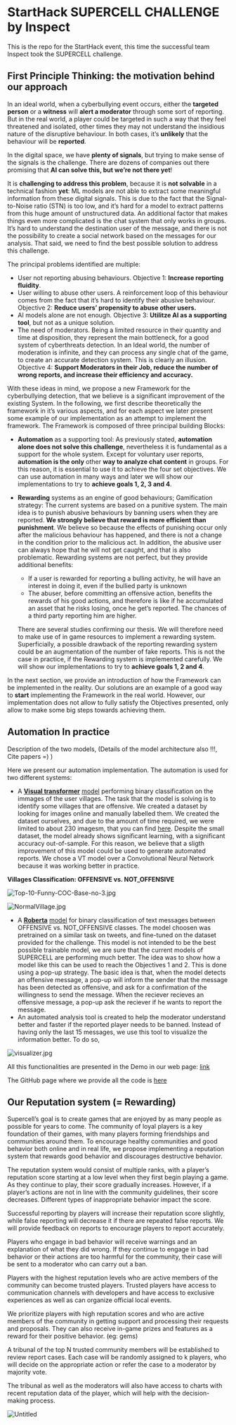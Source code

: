 # StartHack SUPERCELL CHALLENGE      by Inspect

This is the repo for the StartHack event, this time the successful team Inspect took the SUPERCELL challenge.

## First Principle Thinking: the m**otivation behind our approach**

In an ideal world, when a cyberbullying event occurs, either the **targeted** **person** or a **witness** will **alert a moderator** through some sort of reporting. But in the real world, a player could be targeted in such a way that they feel threatened and isolated, other times they may not understand the insidious nature of the disruptive behaviour. In both cases, it’s **unlikely** that the behaviour will be **reported**.

In the digital space, we have **plenty of signals**, but trying to make sense of the signals is the challenge. There are dozens of companies out there promising that **AI can solve this, but we’re not there yet**!

It is **challenging to address this problem**, because it is **not solvable** in a technical fashion **yet**: ML models are not able to extract some meaningful information from these digital signals. This is due to the fact that the Signal-to-Noise ratio (STN) is too low, and it’s hard for a model to extract patterns from this huge amount of unstructured data. An additional factor that makes things even more complicated is the chat system that only works in groups. It’s hard to understand the destination user of the message, and there is not the possibility to create a social network based on the messages for our analysis. That said, we need to find the best possible solution to address this challenge.

The principal problems identified are multiple:

- User not reporting abusing behaviours. Objective 1: **Increase reporting fluidity**.
- User willing to abuse other users. A reinforcement loop of this behaviour comes from the fact that it’s hard to identify their abusive behaviour. Objective 2: **Reduce users’ propensity to abuse other users.**
- AI models alone are not enough. Objective 3: **Utilitze AI as a supporting tool**, but not as a unique solution.
- The need of moderators. Being a limited resource in their quantity and time at disposition, they represent the main bottleneck, for a good system of cyberthreats detection. In an Ideal world, the number of moderation is infinite, and they can process any single chat of the game, to create an accurate detection system. This is clearly an illusion. Objective 4: **Support Moderators in their Job, reduce the number of wrong reports, and increase their efficiency and accuracy.**

With these ideas in mind, we propose a new Framework for the cyberbullying detection, that we believe is a significant improvement of the existing System. In the following, we first describe theoretically the framework in it’s various aspects, and for each aspect we later present some example of our implementation as an attempt to implement the framework. The Framework is composed of three principal building Blocks:

- **Automation** as a supporting tool: As previously stated, **automation alone does not solve this challenge**, nevertheless it is fundamental as a support for the whole system. Except for voluntary user reports, **automation is the only** other **way to analyze chat content** in groups. For this reason, it is essential to use it to achieve the four set objectives. We can use automation in many ways and later we will show our implementations to try to **achieve goals 1, 2, 3 and 4**.
- **Rewarding** systems as an engine of good behaviours; Gamification strategy: The current systems are based on a punitive system. The main idea is to punish abusive behaviours by banning users when they are reported. **We strongly believe that reward is more efficient than punishment**. We believe so because the effects of punishing occur only after the malicious behaviour has happened, and there is not a change in the condition prior to the malicious act. In addition, the abusive user can always hope that he will not get caught, and that is also problematic. Rewarding systems are not perfect, but they provide additional benefits:
    - If a user is rewarded for reporting a bulling activity, he will have an interest in doing it, even if the bullied party is unknown
    - The abuser, before committing an offensive action, benefits the rewards of his good actions, and therefore is like if he accumulated an asset that he risks losing, once he get’s reported. The chances of a third party reporting him are higher.
    
    There are several studies confirming our thesis. We will therefore need to make use of in game resources to implement a rewarding system. Superficially, a possible drawback of the reporting rewarding system could be an augmentation of the number of fake reports. This is not the case in practice, if the Rewarding system is implemented carefully. We will show our implementations to try to **achieve goals 1, 2 and 4**.
    

In the next section, we provide an introduction of how the Framework can be implemented in the reality. Our solutions are an example of a good way to **start** implementing the Framework in the real world. However, our implementation does not allow to fully satisfy the Objectives presented, only allow to make some big steps towards achieving them.

## **Automation In practice**

Description of the two models, (Details of the model architecture also !!!, Cite papers =) )

Here we present our automation implementation. The automation is used for two different systems:

- A **[Visual transformer](https://arxiv.org/pdf/2010.11929.pdf)** [model](https://huggingface.co/ogimgio/start-hack-supercell) performing binary classification on the immages of the user villages. The task that the model is solving is to identify some villages that are offensive. We created a dataset by looking for images online and manually labelled them.  We created the dataset ourselves, and due to the amount of time required, we were limited to about 230 imagesm, that you can find [here](https://huggingface.co/datasets/ogimgio/starthack-supercell-dataset). Despite the small dataset, the model already shows significant learning, with a significant accuracy out-of-sample. For this reason, we believe that a sligth improvement of this model could be used to generate automated reports. We chose a VT model over a Convolutional Neural Network because it was working better in practice.

**Villages Classification: OFFENSIVE vs. NOT_OFFENSIVE**

![Top-10-Funny-COC-Base-no-3.jpg](images/Top-10-Funny-COC-Base-no-3.jpg)

![NormalVillage.jpg](images/NormalVillage.jpg)

- A **[Roberta](https://arxiv.org/pdf/1907.11692.pdf)** [model](https://huggingface.co/cardiffnlp/twitter-roberta-base-offensive) for binary classification of text messages between OFFENSIVE vs. NOT_OFFENSIVE classes. The model choosen was pretrained on a similar task on tweets, and fine-tuned on the dataset provided for the challenge. This model is not intended to be the best possible trainable model, we are sure that the current models of SUPERCELL are performing much better. The idea was to show how a model like this can be used to reach the Objectives 1 and 2. This is done using a pop-up strategy. The basic idea is that, when the model detects an offensive message, a pop-up will inform the sender that the message has been detected as offensive, and ask for a confirmation of the willingness to send the message. When the reciever recieves an offensive message, a pop-up ask the reciever if he wants to report the message.
- An automated analysis tool is created to help the moderator understand better and faster if the reported player needs to be banned. Instead of having only the last 15 messages, we use this tool to visualize the information better. To do so,

![visualizer.jpg](images/visualizer.jpg)

All this functionalities are presented in the Demo in our web page: [link](https://ogimgio-start-hack-23-supercell.streamlit.app)

The GitHub page where we provide all the code is [here](https://github.com/ogimgio/START-HACK-23-SUPERCELL)

## Our **Reputation system (= Rewarding)**

Supercell’s goal is to create games that are enjoyed by as many people as possible for years to come. The community of loyal players is a key foundation of their games, with many players forming friendships and communities around them. To encourage healthy communities and good behavior both online and in real life, we propose implementing a reputation system that rewards good behavior and discourages destructive behavior.

The reputation system would consist of multiple ranks, with a player’s reputation score starting at a low level when they first begin playing a game. As they continue to play, their score gradually increases. However, if a player’s actions are not in line with the community guidelines, their score decreases. Different types of inappropriate behavior impact the score.

Successful reporting by players will increase their reputation score slightly, while false reporting will decrease it if there are repeated false reports. We will provide feedback on reports to encourage players to report accurately.

Players who engage in bad behavior will receive warnings and an explanation of what they did wrong. If they continue to engage in bad behavior or their actions are too harmful for the community, their case will be sent to a moderator who can carry out a ban.

Players with the highest reputation levels who are active members of the community can become trusted players. Trusted players have access to communication channels with developers and have access to exclusive experiences as well as can organize official local events.

We prioritize players with high reputation scores and who are active members of the community in getting support and processing their requests and proposals. They can also receive in-game prizes and features as a reward for their positive behavior. (eg: gems)

A tribunal of the top N trusted community members will be established to review report cases. Each case will be randomly assigned to k players, who will decide on the appropriate action or refer the case to a moderator by majority vote. 

The tribunal as well as the moderators will also have access to charts with recent reputation data of the player, which will help with the decision-making process.

![Untitled](images/Untitled.png)
